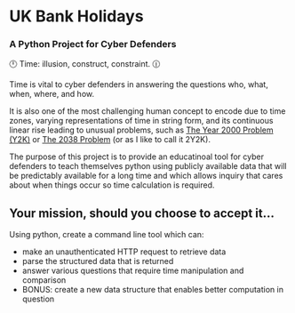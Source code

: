# UK Bank Holidays
### A Python Project for Cyber Defenders


:clock12: Time: illusion, construct, constraint. :clock1230:

Time is vital to cyber defenders in answering the questions who, what, when, where, and how.

It is also one of the most challenging human concept to encode due to time zones, varying representations of time in string form, and its continuous linear rise leading to unusual problems, such as [The Year 2000 Problem (Y2K)](https://en.wikipedia.org/wiki/Year_2000_problem) or [The 2038 Problem](https://en.wikipedia.org/wiki/Year_2038_problem) (or as I like to call it 2Y2K).

The purpose of this project is to provide an educatinoal tool for cyber defenders to teach themselves python using publicly available data that will be predictably available for a long time and which allows inquiry that cares about when things occur so time calculation is required.

## Your mission, should you choose to accept it...

Using python, create a command line tool which can:
* make an unauthenticated HTTP request to retrieve data
* parse the structured data that is returned
* answer various questions that require time manipulation and comparison
* BONUS: create a new data structure that enables better computation in question
